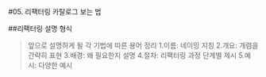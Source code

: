 #05. 리팩터링 카탈로그 보는 법

##리팩터링 설명 형식
>앞으로 설명하게 될 각 기법에 따른 용어 정리
>1.이름: 네이밍 지칭
>2.개요: 개렴을 간략히 표현
>3.배경: 왜 필요한지 설명
>4.절차: 리팩터링 과정 단계별 제시
>5.예시: 다양한 예시
